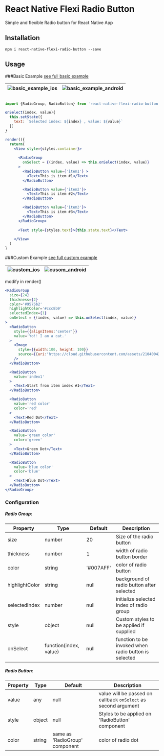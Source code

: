 # React Native Flexi Radio Button
Simple and flexible Radio button for React Native App

## Installation
```
npm i react-native-flexi-radio-button --save
```

## Usage

###Basic Example
[see full basic example](https://github.com/thegamenicorus/react-native-flexi-radio-button/blob/master/examples/BasicExample/app.js)

|![basic_example_ios](https://cloud.githubusercontent.com/assets/21040043/18545904/67b5476e-7b65-11e6-8fc4-8160b39a4ab0.gif)|![basic_example_android](https://cloud.githubusercontent.com/assets/21040043/18545908/69b22f5a-7b65-11e6-87d7-c82c0d3057dd.gif)|
|---------------|----------|
```jsx

import {RadioGroup, RadioButton} from 'react-native-flexi-radio-button'

onSelect(index, value){
  this.setState({
    text: `Selected index: ${index} , value: ${value}`
  })
}

render(){
  return(
    <View style={styles.container}>
    
      <RadioGroup
        onSelect = {(index, value) => this.onSelect(index, value)}
      >
        <RadioButton value={'item1'} >
          <Text>This is item #1</Text>
        </RadioButton>

        <RadioButton value={'item2'}>
          <Text>This is item #2</Text>
        </RadioButton>

        <RadioButton value={'item3'}>
          <Text>This is item #3</Text>
        </RadioButton>
      </RadioGroup>
      
      <Text style={styles.text}>{this.state.text}</Text>
      
    </View>
  )
}
```
###Custom Example
[see full custom example](https://github.com/thegamenicorus/react-native-flexi-radio-button/blob/master/examples/CustomExample/app.js)

|![custom_ios](https://cloud.githubusercontent.com/assets/21040043/18546467/53bf8230-7b68-11e6-98f6-98899cce82b3.gif)|![cusom_android](https://cloud.githubusercontent.com/assets/21040043/18546744/cb912fce-7b69-11e6-9331-49e2337dcb04.gif)|
|---------------|----------|


modify in render()

```jsx
<RadioGroup
  size={24}
  thickness={2}
  color='#9575b2'
  highlightColor='#ccc8b9'
  selectedIndex={1}
  onSelect = {(index, value) => this.onSelect(index, value)}
>
  <RadioButton 
    style={{alignItems:'center'}}
    value='Yo!! I am a cat.' 
  >
    <Image
      style={{width:100, height: 100}}
      source={{uri:'https://cloud.githubusercontent.com/assets/21040043/18446298/fa576974-794b-11e6-8430-b31b30846084.jpg'}}
    />
  </RadioButton>

  <RadioButton 
    value='index1'
  > 
    <Text>Start from item index #1</Text>
  </RadioButton>

  <RadioButton 
    value='red color'
    color='red'
  >
    <Text>Red Dot</Text>
  </RadioButton>

  <RadioButton 
    value='green color'
    color='green'
  >
    <Text>Green Dot</Text>
  </RadioButton>

  <RadioButton 
    value='blue color'
    color='blue'
  >
    <Text>Blue Dot</Text>
  </RadioButton>
</RadioGroup>
```

### Configuration
##### Radio Group:
| Property | Type | Default | Description |
|---------------|----------|-------------|----------------------------------------------------------------|
| size | number | 20 | Size of the radio button |
| thickness | number | 1 | width of radio button border |
| color | string | '#007AFF' | color of radio button |
| highlightColor | string | null | background of radio button after selected |
| selectedIndex | number | null | initialize selected index of radio group |
| style | object | null | Custom styles to be applied if supplied |
| onSelect | function(index, value) | null | function to be invoked when radio button is selected |

##### Radio Button:

| Property | Type | Default | Description |
|-----------|--------|---------|--------------------------------------------|
| value | any |  null | value will be passed on callback `onSelect` as second argument  |
| style | object | null | Styles to be applied on 'RadioButton' component |
| color | string |  same as 'RadioGroup' component | color of radio dot  |
